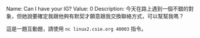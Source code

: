 Name: Can I have your IG?
Value: 0
Description: 今天在路上遇到一個不錯的對象，但她說要確定我跟他夠有默契才願意跟我交換聯絡方式，可以幫幫我嗎？

這是一題互動題，請使用 `nc linux2.csie.org 40003` 指令。

